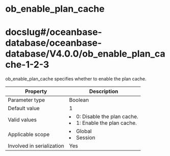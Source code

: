 ob_enable_plan_cache
=========================================
# docslug#/oceanbase-database/oceanbase-database/V4.0.0/ob_enable_plan_cache-1-2-3
ob_enable_plan_cache specifies whether to enable the plan cache.


| **Property** | **Description** |
|---------|------------------------------------------------------------------------------------------------------------|
| Parameter type | Boolean |
| Default value | 1 |
| Valid values | <li> 0: Disable the plan cache.   <li> 1: Enable the plan cache. |
| Applicable scope | <li> Global   <li> Session |
| Involved in serialization | Yes |



